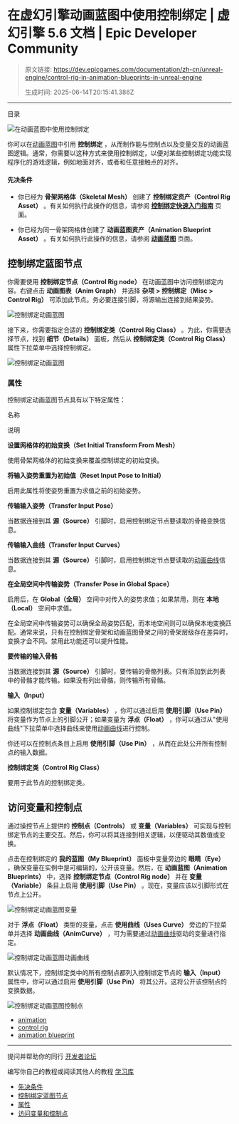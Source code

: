 # 在虚幻引擎动画蓝图中使用控制绑定 | 虚幻引擎 5.6 文档 | Epic Developer Community

> 原文链接: https://dev.epicgames.com/documentation/zh-cn/unreal-engine/control-rig-in-animation-blueprints-in-unreal-engine
> 
> 生成时间: 2025-06-14T20:15:41.386Z

---

目录

![在动画蓝图中使用控制绑定](https://dev.epicgames.com/community/api/documentation/image/d4b0f412-d1ba-4d3e-a2ba-37af49a03393?resizing_type=fill&width=1920&height=335)

你可以在[动画蓝图](/documentation/zh-cn/unreal-engine/animation-blueprints-in-unreal-engine)中引用 **控制绑定** ，从而制作能与控制点以及变量交互的动画蓝图逻辑。通常，你需要以这种方式来使用控制绑定，以便对某些控制绑定功能实现程序化的游戏逻辑，例如地面对齐，或者和任意接触点的对齐。

#### 先决条件

-   你已经为 **骨架网格体（Skeletal Mesh）** 创建了 **控制绑定资产（Control Rig Asset）** 。有关如何执行此操作的信息，请参阅 **[控制绑定快速入门指南](/documentation/zh-cn/unreal-engine/how-to-create-control-rigs-in-unreal-engine)** 页面。
    
-   你已经为同一骨架网格体创建了 **动画蓝图资产（Animation Blueprint Asset）** 。有关如何执行此操作的信息，请参阅 **[动画蓝图](/documentation/zh-cn/unreal-engine/animation-blueprints-in-unreal-engine)** 页面。
    

## 控制绑定蓝图节点

你需要使用 **控制绑定节点（Control Rig node）** 在动画蓝图中访问控制绑定内容。右键点击 **动画图表（Anim Graph）** 并选择 **杂项 > 控制绑定（Misc > Control Rig）** 可添加此节点。务必要连接引脚，将源输出连接到结果姿势。

![控制绑定动画蓝图](https://d1iv7db44yhgxn.cloudfront.net/documentation/images/e94aab1a-9873-4cc7-a286-6e254d514aa9/node.png)

接下来，你需要指定合适的 **控制绑定类（Control Rig Class）** 。为此，你需要选择节点，找到 **细节（Details）** 面板，然后从 **控制绑定类（Control Rig Class）** 属性下拉菜单中选择控制绑定。

![控制绑定动画蓝图](https://d1iv7db44yhgxn.cloudfront.net/documentation/images/fe3fb706-2363-47e0-81d3-94ab998a74dd/class.png)

### 属性

控制绑定动画蓝图节点具有以下特定属性：

名称

说明

**设置网格体的初始变换（Set Initial Transform From Mesh）**

使用骨架网格体的初始变换来覆盖控制绑定的初始变换。

**将输入姿势重置为初始值（Reset Input Pose to Initial）**

启用此属性将使姿势重置为求值之前的初始姿势。

**传输输入姿势（Transfer Input Pose）**

当数据连接到其 **源（Source）** 引脚时，启用控制绑定节点要读取的骨骼变换信息。

**传输输入曲线（Transfer Input Curves）**

当数据连接到其 **源（Source）** 引脚时，启用控制绑定节点要读取的[动画曲线](/documentation/zh-cn/unreal-engine/animation-curves-in-unreal-engine)信息。

**在全局空间中传输姿势（Transfer Pose in Global Space）**

启用后，在 **Global（全局）** 空间中对传入的姿势求值；如果禁用，则在 **本地（Local）** 空间中求值。

在全局空间中传输姿势可以确保全局姿势匹配，而本地空间则可以确保本地变换匹配。通常来说，只有在控制绑定骨架和动画蓝图骨架之间的骨架层级存在差异时，变换才会不同。禁用此功能还可以提升性能。

**要传输的输入骨骼**

当数据连接到其 **源（Source）** 引脚时，要传输的骨骼列表。只有添加到此列表中的骨骼才能传输。如果没有列出骨骼，则传输所有骨骼。

**输入（Input）**

如果控制绑定包含 **变量（Variables）** ，你可以通过启用 **使用引脚（Use Pin）** 将变量作为节点上的引脚公开；如果变量为 **浮点（Float）** ，你可以通过从"使用曲线"下拉菜单中选择曲线来使用[动画曲线](/documentation/zh-cn/unreal-engine/animation-curves-in-unreal-engine)进行控制。

你还可以在控制点条目上启用 **使用引脚（Use Pin）** ，从而在此处公开所有控制点的输入数据。

**控制绑定类（Control Rig Class）**

要用于此节点的控制绑定类。

## 访问变量和控制点

通过操控节点上提供的 **控制点（Controls）** 或 **变量（Variables）** 可实现与控制绑定节点的主要交互。然后，你可以将其连接到相关逻辑，以便驱动其数值或变换。

点击在控制绑定的 **我的蓝图（My Blueprint）** 面板中变量旁边的 **眼睛（Eye）** ，确保变量在实例中是可编辑的，公开该变量。然后，在 **动画蓝图（Animation Blueprints）** 中，选择 **控制绑定节点（Control Rig node）** 并在 **变量（Variable）** 条目上启用 **使用引脚（Use Pin）** 。现在，变量应该以引脚形式在节点上公开。

![控制绑定动画蓝图变量](https://d1iv7db44yhgxn.cloudfront.net/documentation/images/923444b4-5c78-48cf-a652-392abb63b70a/exposevar.png)

对于 **浮点（Float）** 类型的变量，点击 **使用曲线（Uses Curve）** 旁边的下拉菜单并选择 **动画曲线（AnimCurve）** ，可为需要通过[动画曲线](/documentation/zh-cn/unreal-engine/animation-curves-in-unreal-engine)驱动的变量进行指定。

![控制绑定动画蓝图动画曲线](https://d1iv7db44yhgxn.cloudfront.net/documentation/images/a8a4d139-09c3-4163-b534-c26d951e3af9/usecurve.png)

默认情况下，控制绑定类中的所有控制点都列入控制绑定节点的 **输入（Input）** 属性中，你可以通过启用 **使用引脚（Use Pin）** 将其公开。这将公开该控制点的变换数据。

![控制绑定动画蓝图控制点](https://d1iv7db44yhgxn.cloudfront.net/documentation/images/194890ff-b998-423b-9bc6-8ae87a8a478a/exposectrl.png)

-   [animation](https://dev.epicgames.com/community/search?query=animation)
-   [control rig](https://dev.epicgames.com/community/search?query=control%20rig)
-   [animation blueprint](https://dev.epicgames.com/community/search?query=animation%20blueprint)

* * *

提问并帮助你的同行 [开发者论坛](https://forums.unrealengine.com/categories?tag=unreal-engine)

编写你自己的教程或阅读其他人的教程 [学习库](https://dev.epicgames.com/community/unreal-engine/learning)

-   [先决条件](/documentation/zh-cn/unreal-engine/control-rig-in-animation-blueprints-in-unreal-engine#%E5%85%88%E5%86%B3%E6%9D%A1%E4%BB%B6)
-   [控制绑定蓝图节点](/documentation/zh-cn/unreal-engine/control-rig-in-animation-blueprints-in-unreal-engine#%E6%8E%A7%E5%88%B6%E7%BB%91%E5%AE%9A%E8%93%9D%E5%9B%BE%E8%8A%82%E7%82%B9)
-   [属性](/documentation/zh-cn/unreal-engine/control-rig-in-animation-blueprints-in-unreal-engine#%E5%B1%9E%E6%80%A7)
-   [访问变量和控制点](/documentation/zh-cn/unreal-engine/control-rig-in-animation-blueprints-in-unreal-engine#%E8%AE%BF%E9%97%AE%E5%8F%98%E9%87%8F%E5%92%8C%E6%8E%A7%E5%88%B6%E7%82%B9)